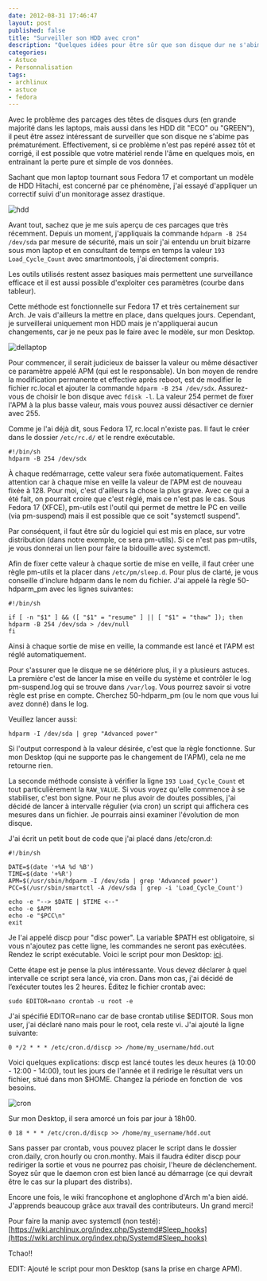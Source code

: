 ```yaml
---
date: 2012-08-31 17:46:47
layout: post
published: false
title: "Surveiller son HDD avec cron"
description: "Quelques idées pour être sûr que son disque dur ne s'abime pas prématurément."
categories:
- Astuce
- Personnalisation
tags:
- archlinux
- astuce
- fedora
---
```


Avec le problème des parcages des têtes de disques durs (en grande majorité dans les laptops, mais aussi dans les HDD dit "ECO" ou "GREEN"), il peut être assez intéressant de surveiller que son disque ne s'abime pas prématurément. Effectivement, si ce problème n'est pas repéré assez tôt et corrigé, il est possible que votre matériel rende l'âme en quelques mois, en entrainant la perte pure et simple de vos données.

<!-- more -->

Sachant que mon laptop tournant sous Fedora 17 et comportant un modèle de HDD Hitachi, est concerné par ce phénomène, j'ai essayé d'appliquer un correctif suivi d'un monitorage assez drastique.

<img class="imgcenter" alt="hdd" src="http://linuxien.legtux.org/uploads/images/2012/08/hitachi.jpg">

Avant tout, sachez que je me suis aperçu de ces parcages que très récemment. Depuis un moment, j'appliquais la commande `hdparm -B 254 /dev/sda` par mesure de sécurité, mais un soir j'ai entendu un bruit bizarre sous mon laptop et en consultant de temps en temps la valeur `193 Load_Cycle_Count` avec smartmontools, j'ai directement compris.

Les outils utilisés restent assez basiques mais permettent une surveillance efficace et il est aussi possible d'exploiter ces paramètres (courbe dans tableur).

Cette méthode est fonctionnelle sur Fedora 17 et très certainement sur Arch. Je vais d'ailleurs la mettre en place, dans quelques jours. Cependant, je surveillerai uniquement mon HDD mais je n'appliquerai aucun changements, car je ne peux pas le faire avec le modèle, sur mon Desktop.

<img class="imgcenter" alt="dellaptop" src="http://linuxien.legtux.org/uploads/images/2012/08/laptop.jpg">

Pour commencer, il serait judicieux de baisser la valeur ou même désactiver ce paramètre appelé APM (qui est le responsable). Un bon moyen de rendre la modification permanente et effective après reboot, est de modifier le fichier rc.local et ajouter la commande `hdparm -B 254 /dev/sdx`. Assurez-vous de choisir le bon disque avec `fdisk -l`. La valeur 254 permet de fixer l'APM à la plus basse valeur, mais vous pouvez aussi désactiver ce dernier avec 255.

Comme je l'ai déjà dit, sous Fedora 17, rc.local n'existe pas. Il faut le créer dans le dossier `/etc/rc.d/` et le rendre exécutable.

	#!/bin/sh
	hdparm -B 254 /dev/sdx

À chaque redémarrage, cette valeur sera fixée automatiquement. Faites attention car à chaque mise en veille la valeur de l'APM est de nouveau fixée à 128. Pour moi, c'est d'ailleurs la chose la plus grave. Avec ce qui a été fait, on pourrait croire que c'est réglé, mais ce n'est pas le cas. Sous Fedora 17 (XFCE), pm-utils est l'outil qui permet de mettre le PC en veille (via pm-suspend) mais il est possible que ce soit "systemctl suspend".

Par conséquent, il faut être sûr du logiciel qui est mis en place, sur votre distribution (dans notre exemple, ce sera pm-utils). Si ce n'est pas pm-utils, je vous donnerai un lien pour faire la bidouille avec systemctl.

Afin de fixer cette valeur à chaque sortie de mise en veille, il faut créer une règle pm-utils et la placer dans `/etc/pm/sleep.d`. Pour plus de clarté, je vous conseille d'inclure hdparm dans le nom du fichier. J'ai appelé la règle 50-hdparm_pm avec les lignes suivantes:

	#!/bin/sh
	
	if [ -n "$1" ] && ([ "$1" = "resume" ] || [ "$1" = "thaw" ]); then
 	hdparm -B 254 /dev/sda > /dev/null
	fi

Ainsi à chaque sortie de mise en veille, la commande est lancé et l'APM est réglé automatiquement.

Pour s'assurer que le disque ne se détériore plus, il y a plusieurs astuces. La première c'est de lancer la mise en veille du système et contrôler le log pm-suspend.log qui se trouve dans `/var/log`. Vous pourrez savoir si votre règle est prise en compte. Cherchez 50-hdparm_pm (ou le nom que vous lui avez donné) dans le log.

Veuillez lancer aussi:

	hdparm -I /dev/sda | grep "Advanced power"

Si l'output correspond à la valeur désirée, c'est que la règle fonctionne. Sur mon Desktop (qui ne supporte pas le changement de l'APM), cela ne me retourne rien.

La seconde méthode consiste à vérifier la ligne `193 Load_Cycle_Count` et tout particulièrement la `RAW_VALUE`. Si vous voyez qu'elle commence à se stabiliser, c'est bon signe. Pour ne plus avoir de doutes possibles, j'ai décidé de lancer à intervalle régulier (via cron) un script qui affichera ces mesures dans un fichier. Je pourrais ainsi examiner l'évolution de mon disque.

J'ai écrit un petit bout de code que j'ai placé dans /etc/cron.d:

	#!/bin/sh
	
	DATE=$(date '+%A %d %B')
	TIME=$(date '+%R')
	APM=$(/usr/sbin/hdparm -I /dev/sda | grep 'Advanced power')
	PCC=$(/usr/sbin/smartctl -A /dev/sda | grep -i 'Load_Cycle_Count')
	
	echo -e "--> $DATE | $TIME <--"
	echo -e $APM
	echo -e "$PCC\n"
	exit

Je l'ai appelé discp pour "disc power". La variable $PATH est obligatoire, si vous n'ajoutez pas cette ligne, les commandes ne seront pas exécutées. Rendez le script exécutable. Voici le script pour mon Desktop: [ici](https://github.com/Ypnose/Madfiles/blob/master/bin/discd).

Cette étape est je pense la plus intéressante. Vous devez déclarer à quel intervalle ce script sera lancé, via cron. Dans mon cas, j'ai décidé de l’exécuter toutes les 2 heures. Éditez le fichier crontab avec:

	sudo EDITOR=nano crontab -u root -e

J'ai spécifié EDITOR=nano car de base crontab utilise $EDITOR. Sous mon user, j'ai déclaré nano mais pour le root, cela reste vi. J'ai ajouté la ligne suivante:

	0 */2 * * * /etc/cron.d/discp >> /home/my_username/hdd.out

Voici quelques explications: discp est lancé toutes les deux heures (à 10:00 - 12:00 - 14:00), tout les jours de l'année et il redirige le résultat vers un fichier, situé dans mon $HOME. Changez la période en fonction de  vos besoins.

<img class="imgcenter" alt="cron" src="http://linuxien.legtux.org/uploads/images/2012/08/crontab-syntax.gif">

Sur mon Desktop, il sera amorcé un fois par jour à 18h00.

	0 18 * * * /etc/cron.d/discp >> /home/my_username/hdd.out

Sans passer par crontab, vous pouvez placer le script dans le dossier cron.daily, cron.hourly ou cron.monthy. Mais il faudra éditer discp pour rediriger la sortie et vous ne pourrez pas choisir, l'heure de déclenchement. Soyez sûr que le daemon cron est bien lancé au démarrage (ce qui devrait être le cas sur la plupart des distribs).

Encore une fois, le wiki francophone et anglophone d'Arch m'a bien aidé. J'apprends beaucoup grâce aux travail des contributeurs. Un grand merci!

Pour faire la manip avec systemctl (non testé): [https://wiki.archlinux.org/index.php/Systemd#Sleep_hooks](https://wiki.archlinux.org/index.php/Systemd#Sleep_hooks)

Tchao!!

EDIT: Ajouté le script pour mon Desktop (sans la prise en charge APM).
